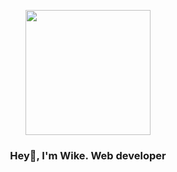        
<p align="center" width="300">
   <img align="center" width="200" src="https://avatars.githubusercontent.com/u/32703862?v=4" />
   <h3  align="center">Hey👋, I'm Wike. Web developer </h3>
</p>
